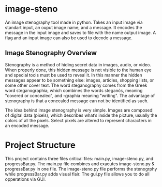 # image-steno
An image stenography tool made in python. Takes an input image via standart input, an ouput image name, and a message. It encodes the message in the input image and saves to file with the name output image. A flag and an input image can also be used to decode a message.

## Image Stenography Overview
Stenography is a method of hiding secret data in images, audio, or video. When properly done, this hidden message is not visible to the human eye and special tools must be used to reveal it. In this manner the hidden messages appear to be something else: images, articles, shopping lists, or some other cover text. The word steganography comes from the Greek word steganographia, which combines the words steganós, meaning "covered or concealed", and -graphia meaning "writing". The advantage of stenography is that a concealed message can not be identified as such.

The idea behind image stenography is very simple. Images are composed of digital data (pixels), which describes what’s inside the picture, usually the colors of all the pixels. Select pixels are altered to represent characters in an encoded message. 

# Project Structure
This project contains three files critical files: main.py, image-steno.py, and progressBar.py.  The main.py file combines and exacutes image-steno.py & progressBar.py in one file. The image-steno.py file performs the stenogrphy while progressBar.py adds visual flair. The gui.py file allows you to do all opperations via GUI.